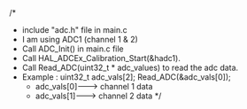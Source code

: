 /*
* include "adc.h" file in main.c
* I am using ADC1 (channel 1 & 2)
* Call ADC_Init() in main.c file
* Call  HAL_ADCEx_Calibration_Start(&hadc1).
* Call Read_ADC(uint32_t * adc_values) to read the adc data. 
* Example :
 uint32_t adc_vals[2];
 Read_ADC(&adc_vals[0]);  
  * adc_vals[0]---> channel 1 data 
  * adc_vals[1]---> channel 2 data
  */
 

